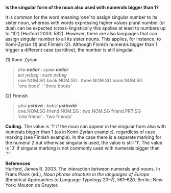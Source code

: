 **Is the singular form of the noun also used with numerals bigger than 1?**

It is common for the word meaning ‘one’ to assign singular number to its sister noun, whereas with words expressing higher values plural number (or dual) can be expected (cross-lingistically this applies at least to numbers up to '10') (Hurford 2003: 582). However, there are also languages that can assign singular number to all its sister nouns. This applies, for instance, to Komi-Zyrian (1) and Finnish (2). Although Finnish numerals bigger than 1 trigger a different case (partitive), the number is still singular. 

(1) Komi-Zyrian<br/>
>*öти **небöг** : куим **небöг***<br/>
>*ɘci ɲebɘg : kuim ɲebɘg*<br/>
>one.NOM.SG book.NOM.SG : three.NOM.SG book.NOM.SG<br/>
>'one book' : 'three books'

(2) Finnish<br/>
>*yksi **ystävä** :  kaksi **ystävää***<br/> 
>one.NOM.SG friend.NOM.SG :  two.NOM.SG friend.PRT.SG<br/>
>‘one friend' : 'two friends’

**Coding.** The value is '1' if the noun can appear in the singular form also with numerals bigger than 1 (as in Komi-Zyrian example), regardless of case marking (see Finnish example). In the case there is a separate marking for the numeral 2 but otherwise singular is used, the value is still '1'. The value is '0' if singular marking is not commonly used with numerals bigger than '1'. 

**References**<br/>
Hurford, James R. 2003. The interaction between numerals and nouns. In Frans Plank (ed.), *Noun phrase structure in the languages of Europe* (Empirical Approaches to Language Typology 20–7), 561–620. Berlin ; New York: Mouton de Gruyter.
